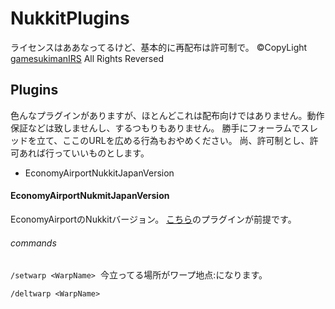 # NukkitPlugins
ライセンスはああなってるけど、基本的に再配布は許可制で。
©CopyLight [gamesukimanIRS](https://www.twitter.com/gamesukimanIRS) All Rights Reversed

## Plugins
色んなプラグインがありますが、ほとんどこれは配布向けではありません。動作保証などは致しませんし、するつもりもありません。
勝手にフォーラムでスレッドを立て、ここのURLを広める行為もおやめください。
尚、許可制とし、許可あれば行っていいものとします。

- EconomyAirportNukkitJapanVersion

#### EconomyAirportNukmitJapanVersion
EconomyAirportのNukkitバージョン。
[こちら](https://forums.nukkit.io/resources/economyapi.26/)のプラグインが前提です。


###### commands
```/setwarp <WarpName>```  今立ってる場所がワープ地点:<WarpNane>になります。

```/deltwarp <WarpName>```
